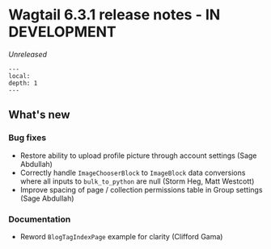 # Wagtail 6.3.1 release notes - IN DEVELOPMENT

_Unreleased_

```{contents}
---
local:
depth: 1
---
```

## What's new


### Bug fixes

 * Restore ability to upload profile picture through account settings (Sage Abdullah)
 * Correctly handle `ImageChooserBlock` to `ImageBlock` data conversions where all inputs to `bulk_to_python` are null (Storm Heg, Matt Westcott)
 * Improve spacing of page / collection permissions table in Group settings (Sage Abdullah)


### Documentation

 * Reword `BlogTagIndexPage` example for clarity (Clifford Gama)
